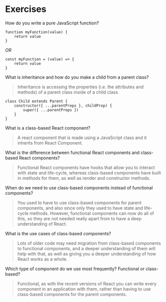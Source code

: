 # Exercises

How do you write a pure JavaScript function?
```
function myFunction(value) {
    return value
}
```

*OR*

```
const myFunction = (value) => {
    return value
}
```

What is inheritance and how do you make a child from a parent class?
> Inheritance is accessing the properties (i.e. the attributes and methods) of a parent class inside of a child class.

```
class Child extends Parent {
    constructor({ ...parentProps }, childProp) {
        super({ ...parentProps })
    }
}
```

What is a class-based React component?
> A react component that is made using a JavaScript class and it inherits from React Component.

What is the difference between functional React components and class-based React components?
> Functional React components have hooks that allow you to interact with state and life-cycle, whereas class-based components have built in methods for them, as well as render and constructor methods.

When do we need to use class-based components instead of functional components?
> You used to have to use class-based components for parent components, and also since only they used to have state and life-cycle methods. However, functional components can now do all of this, so they are not needed really apart from to have a deep understanding of React.

What is the use cases of class-based components?
> Lots of older code may need migration from class-based components to functional components, and a deeper understanding of them will help with that, as well as giving you a deeper understanding of how React works as a whole.

Which type of component do we use most frequently? Functional or class-based?
> Functional, as with the recent versions of React you can write every component in an application with them, rather than having to use class-based components for the parent components.

